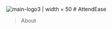
![main-logo3](https://github.com/SimounZzz/attend-ease.io/assets/160508563/ce900e31-3123-4c26-9bda-ee175b21a004) | width = 50 # AttendEase
> About
